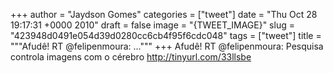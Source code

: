 
+++
author = "Jaydson Gomes"
categories = ["tweet"]
date = "Thu Oct 28 19:17:31 +0000 2010"
draft = false
image = "{TWEET_IMAGE}"
slug = "423948d0491e054d39d0280cc6cb4f95f6cdc048"
tags = ["tweet"]
title = """Afudê! RT @felipenmoura: ..."""
+++
Afudê! RT @felipenmoura: Pesquisa controla imagens com o cérebro http://tinyurl.com/33llsbe
